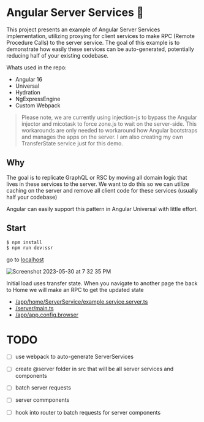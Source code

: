 # Angular Server Services 🍑

This project presents an example of Angular Server Services implementation, utilizing proxying for client services to make RPC (Remote Procedure Calls) to the server service. The goal of this example is to demonstrate how easily these services can be auto-generated, potentially reducing half of your existing codebase.

Whats used in the repo:
* Angular 16
* Universal
* Hydration
* NgExpressEngine
* Custom Webpack

> Please note, we are currently using injection-js to bypass the Angular injector and micotask to force zone.js to wait on the server-side. This workarounds are only needed  to workaround how Angular bootstraps and manages the apps on the server. I am also creating my own TransferState service just for this demo.

## Why

The goal is to replicate GraphQL or RSC by moving all domain logic that lives in these services to the server. We want to do this so we can utilize caching on the server and remove all client code for these services (usually half your codebase)

Angular can easily support this pattern in Angular Universal with little effort.

## Start

```bash
$ npm install
$ npm run dev:ssr
```
go to [localhost ](http://localhost:4200/)

<img alt="Screenshot 2023-05-30 at 7 32 35 PM" src="https://github.com/PatrickJS/angular-server-services/assets/1016365/0650cfff-a0be-479f-a799-d18f3169f8c4">


Initial load uses transfer state. When you navigate to another page the back to Home we will make an RPC to get the updated state

* [/app/home/ServerService/example.service.server.ts](https://github.com/PatrickJS/angular-server-services/blob/main/src/app/home/ServerService/example.service.server.ts)
* [/server/main.ts](https://github.com/PatrickJS/angular-server-services/blob/e5deec3011d17c1f7301b848eb3f88d268ea8454/server/main.ts#L36)
* [/app/app.config.browser](https://github.com/PatrickJS/angular-server-services/blob/main/src/app/app.config.browser.ts#L10...L38)

# TODO
- [ ] use webpack to auto-generate ServerServices
- [ ] create @server folder in src that will be all server services and components
- [ ] batch server requests
- [ ] server commponents
- [ ] hook into router to batch requests for server components

